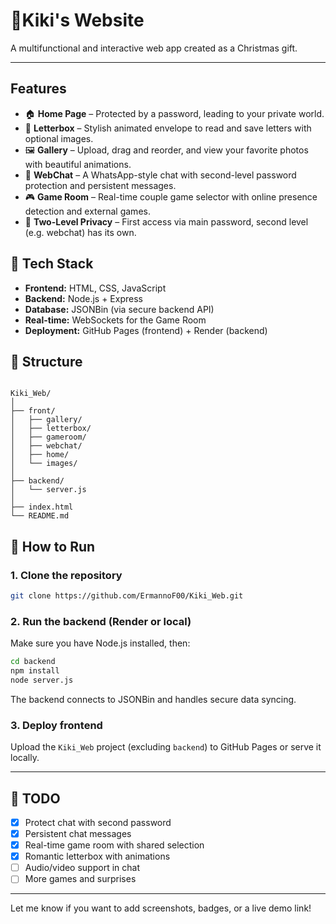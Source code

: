 # 🎁Kiki's Website 

A multifunctional and interactive web app created as a Christmas gift.

---

## Features


- 🏠 **Home Page** – Protected by a password, leading to your private world.
- 💌 **Letterbox** – Stylish animated envelope to read and save letters with optional images.
- 🖼️ **Gallery** – Upload, drag and reorder, and view your favorite photos with beautiful animations.
- 💬 **WebChat** – A WhatsApp-style chat with second-level password protection and persistent messages.
- 🎮 **Game Room** – Real-time couple game selector with online presence detection and external games.
- 🔐 **Two-Level Privacy** – First access via main password, second level (e.g. webchat) has its own.

## 🧠 Tech Stack

- **Frontend:** HTML, CSS, JavaScript
- **Backend:** Node.js + Express
- **Database:** JSONBin (via secure backend API)
- **Real-time:** WebSockets for the Game Room
- **Deployment:** GitHub Pages (frontend) + Render (backend)

## 📂 Structure

```

Kiki_Web/
│
├── front/
│   ├── gallery/
│   ├── letterbox/
│   ├── gameroom/
│   ├── webchat/
│   ├── home/
│   └── images/
│
├── backend/
│   └── server.js
│
├── index.html
└── README.md
```

## 🚀 How to Run

### 1. Clone the repository
```bash
git clone https://github.com/ErmannoF00/Kiki_Web.git
```

### 2. Run the backend (Render or local)
Make sure you have Node.js installed, then:

```bash
cd backend
npm install
node server.js
```

The backend connects to JSONBin and handles secure data syncing.

### 3. Deploy frontend
Upload the `Kiki_Web` project (excluding `backend`) to GitHub Pages or serve it locally.

---



## 📌 TODO

- [x] Protect chat with second password
- [x] Persistent chat messages
- [x] Real-time game room with shared selection
- [x] Romantic letterbox with animations
- [ ] Audio/video support in chat
- [ ] More games and surprises

---


Let me know if you want to add screenshots, badges, or a live demo link!

